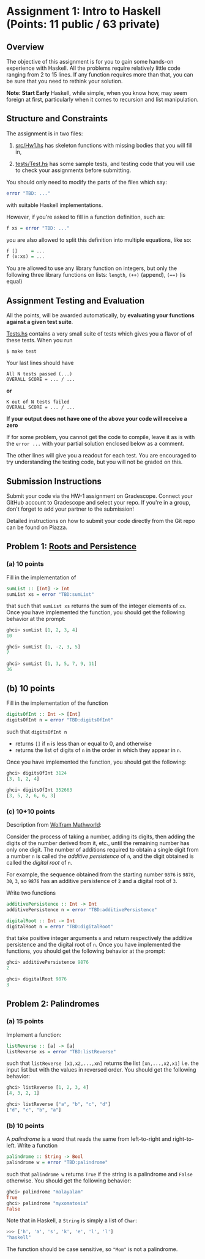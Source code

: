 # Assignment 1: Intro to Haskell (Points: 11 public / 63 private)

## Overview

The objective of this assignment is for you to gain some
hands-on experience with Haskell. All the problems require
relatively little code ranging from 2 to 15 lines.
If any function requires more than that, you can be
sure that you need to rethink your solution.

**Note: Start Early** Haskell, while simple,
when you know how, may seem foreign at first,
particularly when it comes to recursion and
list manipulation.

## Structure and Constraints

The assignment is in two files:

1. [src/Hw1.hs](/src/Hw1.hs) has skeleton functions
   with missing bodies that you will fill in,

2. [tests/Test.hs](/tests/Test.hs) has some sample tests,
   and testing code that you will use to check your
   assignments before submitting.

You should only need to modify the parts of the files which say:

```haskell
error "TBD: ..."
```

with suitable Haskell implementations.

However, if you're asked to fill in a function definition, such as:

```haskell
f xs = error "TBD: ..."
```

you are also allowed to split this definition into multiple equations, like so:

```haskell
f []     = ...
f (x:xs) = ...
```

You are allowed to use any library function on integers,
but only the following three library functions on lists: `length`, `(++)` (append), `(==)` (is equal)


## Assignment Testing and Evaluation

All the points, will be awarded automatically, by
**evaluating your functions against a given test suite**.

[Tests.hs](/tests/Test.hs) contains a very small suite
of tests which gives you a flavor of of these tests.
When you run

```shell
$ make test
```

Your last lines should have

```
All N tests passed (...)
OVERALL SCORE = ... / ...
```

**or**

```
K out of N tests failed
OVERALL SCORE = ... / ...
```

**If your output does not have one of the above your code will receive a zero**

If for some problem, you cannot get the code to compile,
leave it as is with the `error ...` with your partial
solution enclosed below as a comment.

The other lines will give you a readout for each test.
You are encouraged to try understanding the testing code,
but you will not be graded on this.

## Submission Instructions

Submit your code via the HW-1 assignment on Gradescope. Connect your GitHub account to Gradescope and select your repo. If you're in a group, don't forget to add your partner to the submission!

Detailed instructions on how to submit your code directly from the Git repo can be found on Piazza.

## Problem 1: [Roots and Persistence](http://mathworld.wolfram.com/AdditivePersistence.html)

### (a) 10 points

Fill in the implementation of

```haskell
sumList :: [Int] -> Int
sumList xs = error "TBD:sumList"
```

that such that `sumList xs` returns the sum of the integer elements of
`xs`. Once you have implemented the function, you should get the following
behavior at the prompt:

```haskell
ghci> sumList [1, 2, 3, 4]
10

ghci> sumList [1, -2, 3, 5]
7

ghci> sumList [1, 3, 5, 7, 9, 11]
36
```

## (b) 10 points

Fill in the implementation of the function

```haskell
digitsOfInt :: Int -> [Int]
digitsOfInt n = error "TBD:digitsOfInt"
```

such that `digitsOfInt n`

* returns `[]` if `n` is less than or equal to 0, and otherwise
* returns the list of digits of `n` in the order in which they appear in `n`.

Once you have implemented the function, you should get the following:

```haskell
ghci> digitsOfInt 3124
[3, 1, 2, 4]

ghci> digitsOfInt 352663
[3, 5, 2, 6, 6, 3]
```

### (c) 10+10 points

Description from [Wolfram Mathworld](https://mathworld.wolfram.com/AdditivePersistence.html):

Consider the process of taking a number, adding its digits,
then adding the digits of the number derived from it, etc.,
until the remaining number has only one digit.
The number of additions required to obtain a single digit
from a number `n` is called the *additive persistence* of `n`,
and the digit obtained is called the *digital root* of `n`.

For example, the sequence obtained from the starting number
`9876` is `9876`, `30`, `3`, so `9876` has an additive
persistence of `2` and a digital root of `3`.

Write two functions

```haskell
additivePersistence :: Int -> Int
additivePersistence n = error "TBD:additivePersistence"

digitalRoot :: Int -> Int
digitalRoot n = error "TBD:digitalRoot"
```

that take positive integer arguments `n` and return respectively
the additive persistence and the digital root of `n`. Once you
have implemented the functions, you should get the following
behavior at the prompt:

```haskell
ghci> additivePersistence 9876
2

ghci> digitalRoot 9876
3
```

## Problem 2: Palindromes

### (a) 15 points

Implement a function:

```haskell
listReverse :: [a] -> [a]
listReverse xs = error "TBD:listReverse"
```

such that `listReverse [x1,x2,...,xn]` returns the list `[xn,...,x2,x1]`
i.e. the input list but with the values in reversed order.
You should get the following behavior:

```haskell
ghci> listReverse [1, 2, 3, 4]
[4, 3, 2, 1]

ghci> listReverse ["a", "b", "c", "d"]
["d", "c", "b", "a"]
```

### (b) 10 points

A *palindrome* is a word that reads the same from left-to-right and
right-to-left. Write a function

```haskell
palindrome :: String -> Bool
palindrome w = error "TBD:palindrome"
```

such that `palindrome w` returns `True` if the string is a palindrome and
`False` otherwise. You should get the following behavior:

```haskell
ghci> palindrome "malayalam"
True
ghci> palindrome "myxomatosis"
False
```

Note that in Haskell, a `String` is simply a list of `Char`:

```haskell
>>> ['h', 'a', 's', 'k', 'e', 'l', 'l']
"haskell"
```

The function should be case sensitive, so `"Mom"` is not a palindrome.
